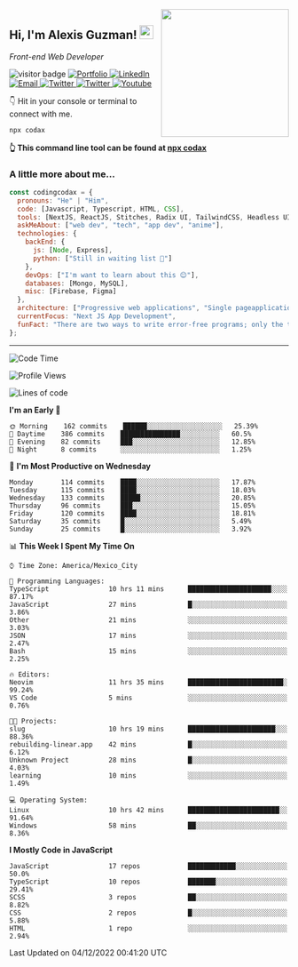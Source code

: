 <img align='right' src="https://media.giphy.com/media/M9gbBd9nbDrOTu1Mqx/giphy.gif" width="230">
<h2>Hi, I'm Alexis Guzman! <img src="https://media.giphy.com/media/hvRJCLFzcasrR4ia7z/giphy.gif" width="25px"></h2>
<p><em>Front-end Web Developer</em></p>

<p>
  <img src="https://visitor-badge.glitch.me/badge?page_id=a12989x.a12989x&left_color=black&right_color=gray" alt="visitor badge"/>
  <a href='https://www.codingcodax.dev/' target='_blank'>
    <img alt='Portfolio' src='https://img.shields.io/badge/Portfolio-black?logo=vercel&style=flat-square'>
  </a>
  <a href='https://linkedin.com/in/codingcodax/' target='_blank'>
    <img alt='LinkedIn' src='https://img.shields.io/badge/LinkedIn-black?logo=LinkedIn&style=flat-square'>
  </a>
  <a href='mailto:codingcodax@gmail.com' target='_blank'>
    <img alt='Email' src='https://img.shields.io/badge/Email-black?logo=Gmail&style=flat-square'>
  </a>
  <a href='https://twitter.com/codingcodax' target='_blank'>
    <img alt='Twitter' src='https://img.shields.io/badge/Twitter-black?logo=Twitter&style=flat-square'>
  </a>
  <a href='https://www.instagram.com/codingcodax/' target='_blank'>
    <img alt='Twitter' src='https://img.shields.io/badge/Instagram-black?logo=Instagram&style=flat-square'>
  </a>
  <a href='https://www.youtube.com/@codingcodax' target='_blank'>
    <img alt='Youtube' src='https://img.shields.io/badge/YouTube-black?logo=Youtube&style=flat-square'>
  </a>
</p>

👇 Hit in your console or terminal to connect with me.

```bash
npx codax
```
**👆 This command line tool can be found at [npx codax](https://github.com/a12989x/npx-codax)**

<h3>A little more about me...</h3>

```javascript
const codingcodax = {
  pronouns: "He" | "Him",
  code: [Javascript, Typescript, HTML, CSS],
  tools: [NextJS, ReactJS, Stitches, Radix UI, TailwindCSS, Headless UI, Prisma],
  askMeAbout: ["web dev", "tech", "app dev", "anime"],
  technologies: {
    backEnd: {
      js: [Node, Express],
      python: ["Still in waiting list 🥲"]
    },
    devOps: ["I'm want to learn about this 😊"],
    databases: [Mongo, MySQL],
    misc: [Firebase, Figma]
  },
  architecture: ["Progressive web applications", "Single pageapplications"],
  currentFocus: "Next JS App Development",
  funFact: "There are two ways to write error-free programs; only the third one works"
};
```

---

<!--START_SECTION:waka-->
![Code Time](http://img.shields.io/badge/Code%20Time-982%20hrs%2012%20mins-blue)

![Profile Views](http://img.shields.io/badge/Profile%20Views-0-blue)

![Lines of code](https://img.shields.io/badge/From%20Hello%20World%20I%27ve%20Written-290%20Thousand%20lines%20of%20code-blue)

**I'm an Early 🐤** 

```text
🌞 Morning    162 commits    ██████░░░░░░░░░░░░░░░░░░░   25.39% 
🌆 Daytime    386 commits    ███████████████░░░░░░░░░░   60.5% 
🌃 Evening    82 commits     ███░░░░░░░░░░░░░░░░░░░░░░   12.85% 
🌙 Night      8 commits      ░░░░░░░░░░░░░░░░░░░░░░░░░   1.25%

```
📅 **I'm Most Productive on Wednesday** 

```text
Monday       114 commits    ████░░░░░░░░░░░░░░░░░░░░░   17.87% 
Tuesday      115 commits    ████░░░░░░░░░░░░░░░░░░░░░   18.03% 
Wednesday    133 commits    █████░░░░░░░░░░░░░░░░░░░░   20.85% 
Thursday     96 commits     ███░░░░░░░░░░░░░░░░░░░░░░   15.05% 
Friday       120 commits    ████░░░░░░░░░░░░░░░░░░░░░   18.81% 
Saturday     35 commits     █░░░░░░░░░░░░░░░░░░░░░░░░   5.49% 
Sunday       25 commits     █░░░░░░░░░░░░░░░░░░░░░░░░   3.92%

```


📊 **This Week I Spent My Time On** 

```text
⌚︎ Time Zone: America/Mexico_City

💬 Programming Languages: 
TypeScript               10 hrs 11 mins      █████████████████████░░░░   87.17% 
JavaScript               27 mins             █░░░░░░░░░░░░░░░░░░░░░░░░   3.86% 
Other                    21 mins             ░░░░░░░░░░░░░░░░░░░░░░░░░   3.03% 
JSON                     17 mins             ░░░░░░░░░░░░░░░░░░░░░░░░░   2.47% 
Bash                     15 mins             ░░░░░░░░░░░░░░░░░░░░░░░░░   2.25%

🔥 Editors: 
Neovim                   11 hrs 35 mins      ████████████████████████░   99.24% 
VS Code                  5 mins              ░░░░░░░░░░░░░░░░░░░░░░░░░   0.76%

🐱‍💻 Projects: 
slug                     10 hrs 19 mins      ██████████████████████░░░   88.36% 
rebuilding-linear.app    42 mins             █░░░░░░░░░░░░░░░░░░░░░░░░   6.12% 
Unknown Project          28 mins             █░░░░░░░░░░░░░░░░░░░░░░░░   4.03% 
learning                 10 mins             ░░░░░░░░░░░░░░░░░░░░░░░░░   1.49%

💻 Operating System: 
Linux                    10 hrs 42 mins      ███████████████████████░░   91.64% 
Windows                  58 mins             ██░░░░░░░░░░░░░░░░░░░░░░░   8.36%

```

**I Mostly Code in JavaScript** 

```text
JavaScript               17 repos            ████████████░░░░░░░░░░░░░   50.0% 
TypeScript               10 repos            ███████░░░░░░░░░░░░░░░░░░   29.41% 
SCSS                     3 repos             ██░░░░░░░░░░░░░░░░░░░░░░░   8.82% 
CSS                      2 repos             █░░░░░░░░░░░░░░░░░░░░░░░░   5.88% 
HTML                     1 repo              ░░░░░░░░░░░░░░░░░░░░░░░░░   2.94%

```



 Last Updated on 04/12/2022 00:41:20 UTC
<!--END_SECTION:waka-->
